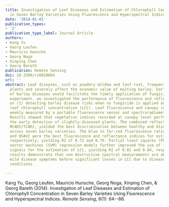 ```yaml
---
title: Investigation of Leaf Diseases and Estimation of Chlorophyll Concentration
  in Seven Barley Varieties Using Fluorescence and Hyperspectral Indices
date: '2014-01-01'
publication_types:
- '2'
publication_type_label: Journal Article
authors:
- Kang Yu
- Georg Leufen
- Mauricio Hunsche
- Georg Noga
- Xinping Chen
- Georg Bareth
publication: Remote Sensing
doi: 10.3390/rs6010064
url: ''
abstract: Leaf diseases, such as powdery mildew and leaf rust, frequently infect barley
  plants and severely affect the economic value of malting barley. Early detection
  of barley diseases would facilitate the timely application of fungicides. In a field
  experiment, we investigated the performance of fluorescence and reflectance indices
  on (1) detecting barley disease risks when no fungicide is applied and (2) estimating
  leaf chlorophyll concentration (LCC). Leaf fluorescence and canopy reflectance were
  weekly measured by a portable fluorescence sensor and spectroradiometer, respectively.
  Results showed that vegetation indices recorded at canopy level performed well for
  the early detection of slightly-diseased plants. The combined reflectance index,
  MCARI/TCARI, yielded the best discrimination between healthy and diseased plants
  across seven barley varieties. The blue to far-red fluorescence ratio (BFRR\_UV)
  and OSAVI were the best fluorescence and reflectance indices for estimating LCC,
  respectively, yielding R2 of 0.72 and 0.79. Partial least squares (PLS) and support
  vector machines (SVM) regression models further improved the use of fluorescence
  signals for the estimation of LCC, yielding R2 of 0.81 and 0.84, respectively. Our
  results demonstrate that non-destructive spectral measurements are able to detect
  mild disease symptoms before significant losses in LCC due to diseases under natural
  conditions.

---
```


Kang Yu, Georg Leufen, Mauricio Hunsche, Georg Noga, Xinping Chen, & Georg Bareth (2014). Investigation of Leaf Diseases and Estimation of Chlorophyll Concentration in Seven Barley Varieties Using Fluorescence and Hyperspectral Indices. *Remote Sensing*, 6(1): 64--86.
